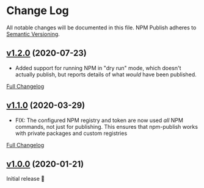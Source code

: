 Change Log
====================================================================================================
All notable changes will be documented in this file.
NPM Publish adheres to [Semantic Versioning](http://semver.org/).



[v1.2.0](https://github.com/JS-DevTools/npm-publish/tree/v1.2.0) (2020-07-23)
----------------------------------------------------------------------------------------------------

- Added support for running NPM in "dry run" mode, which doesn't actually publish, but reports details of what _would_ have been published.

[Full Changelog](https://github.com/JS-DevTools/npm-publish/compare/v1.1.2...v1.2.0)



[v1.1.0](https://github.com/JS-DevTools/npm-publish/tree/v1.1.0) (2020-03-29)
----------------------------------------------------------------------------------------------------

- FIX: The configured NPM registry and token are now used _all_ NPM commands, not just for publishing. This ensures that npm-publish works with private packages and custom registries

[Full Changelog](https://github.com/JS-DevTools/npm-publish/compare/v1.0.13...v1.1.0)



[v1.0.0](https://github.com/JS-DevTools/npm-publish/tree/v1.0.0) (2020-01-21)
----------------------------------------------------------------------------------------------------

Initial release 🎉
